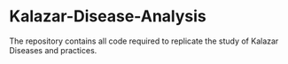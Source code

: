 # Kalazar-Disease-Analysis
The repository contains all code required to replicate the study of Kalazar Diseases and practices.
